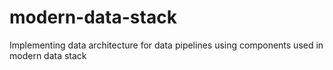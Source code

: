 # modern-data-stack
Implementing data architecture for data pipelines using components used in modern data stack
